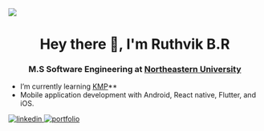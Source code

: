 <img src= "https://user-images.githubusercontent.com/37804253/210038161-a0768409-8e4d-41c7-99e8-0fc45cfddf8e.png" />

<h1 align="center">Hey there 👋, I'm Ruthvik B.R</h1>
<h3 align="center">M.S Software Engineering at <a href="https://www.northeastern.edu/">Northeastern University</a></h3>


- I’m currently learning <a href="https://kotlinlang.org/lp/mobile/">KMP</a>** 
- Mobile application development with Android, React native, Flutter, and iOS.

<a href="https://www.linkedin.com/in/ruthvikbr/">
<img src=https://img.shields.io/badge/linkedin-%231E77B5.svg?&style=for-the-badge&logo=linkedin&logoColor=white alt=linkedin style=“margin-bottom: 5px;” />
</a>
<a href="https://ruthvikbr.netlify.app/">
<img src=https://img.shields.io/badge/-Portfolio-white?&style=for-the-badge&logo=Netlify alt=portfolio style=“margin-bottom: 5px;” />
</a>
